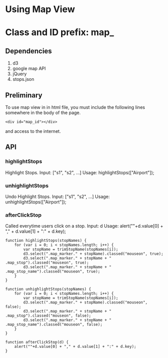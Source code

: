 # Using Map View

# Class and ID prefix: map_

## Dependencies

1. d3
2. google map API
3. jQuery
4. stops.json

## Preliminary

To use map view in in html file, you must include the following lines
somewhere in the body of the page.

    <div id="map_id"></div>

and access to the internet.

## API

### highlightStops

Highlight Stops.
Input: ["s1", "s2", ...]
Usage: highlightStops(["Airport"]);

### unhighlightStops

Undo Highlight Stops.
Input: ["s1", "s2", ...]
Usage: unhighlightStops(["Airport"]);

### afterClickStop

Called everytime users click on a stop.
Input: d
Usage: alert(""+d.value[0] + "," + d.value[1] + ":" + d.key);

	function highlightStops(stopNames) {
	    for (var i = 0; i < stopNames.length; i++) {
	        var stopName = trimStopName(stopNames[i]);
	        d3.select(".map_marker." + stopName).classed("mouseon", true);
	        d3.select(".map_marker." + stopName + " .map_stop").classed("mouseon", true);
	        d3.select(".map_marker." + stopName + " .map_stop_name").classed("mouseon", true);
	    }
	}
	
	function unhighlightStops(stopNames) {
	    for (var i = 0; i < stopNames.length; i++) {
	        var stopName = trimStopName(stopNames[i]);
	        d3.select(".map_marker." + stopName).classed("mouseon", false);
	        d3.select(".map_marker." + stopName + " .map_stop").classed("mouseon", false);
	        d3.select(".map_marker." + stopName + " .map_stop_name").classed("mouseon", false);
	    }
	}
	
	function afterClickStop(d) {
	    alert(""+d.value[0] + "," + d.value[1] + ":" + d.key);
	}
